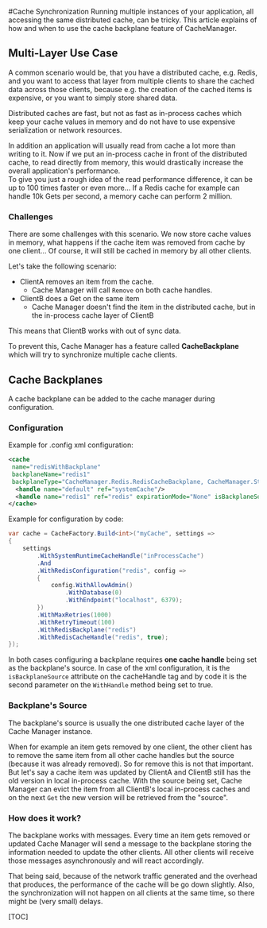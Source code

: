 <!--
{title:"CacheManager - Cache Synchronization",
abstract: "Running multiple instances of your application, all accessing the same distributed cache, can be tricky. This article explains of how and when to use the cache backplane feature of CacheManager.",
lastUpdate:"2016-02-16"
}
-->
#Cache Synchronization
Running multiple instances of your application, all accessing the same distributed cache, can be tricky. This article explains of how and when to use the cache backplane feature of CacheManager.

## Multi-Layer Use Case
A common scenario would be, that you have a distributed cache, e.g. Redis, and you want to access that layer from multiple clients to share the cached data across those clients, because e.g. the creation of the cached items is expensive, or you want to simply store shared data. 

Distributed caches are fast, but not as fast as in-process caches which keep your cache values in memory and do not have to use expensive serialization or network resources.   

In addition an application will usually read from cache a lot more than writing to it. 
Now if we put an in-process cache in front of the distributed cache, to read directly from memory, this would drastically increase the overall application's performance.   
To give you just a rough idea of the read performance difference, it can be up to 100 times faster or even more...
If a Redis cache for example can handle 10k Gets per second, a memory cache can perform 2 million.

### Challenges
There are some challenges with this scenario. We now store cache values in memory, what happens if the cache item was removed from cache by one client...
Of course, it will still be cached in memory by all other clients.

Let's take the following scenario: 

* ClientA removes an item from the cache. 
	* Cache Manager will call `Remove` on both cache handles.
* ClientB does a Get on the same item
	* Cache Manager doesn't find the item in the distributed cache, but in the in-process cache layer of ClientB

This means that ClientB works with out of sync data. 

To prevent this, Cache Manager has a feature called **CacheBackplane** which will try to synchronize multiple cache clients.

## Cache Backplanes
A cache backplane can be added to the cache manager during configuration. 

### Configuration
Example for .config xml configuration:
```xml
<cache 
 name="redisWithBackplane" 
 backplaneName="redis1" 
 backplaneType="CacheManager.Redis.RedisCacheBackplane, CacheManager.StackExchange.Redis">
  <handle name="default" ref="systemCache"/>
  <handle name="redis1" ref="redis" expirationMode="None" isBackplaneSource="true"/>
</cache>
```
Example for configuration by code:
```cs
var cache = CacheFactory.Build<int>("myCache", settings =>
{
    settings
        .WithSystemRuntimeCacheHandle("inProcessCache")
        .And
        .WithRedisConfiguration("redis", config =>
        {
            config.WithAllowAdmin()
                .WithDatabase(0)
                .WithEndpoint("localhost", 6379);
        })
        .WithMaxRetries(1000)
        .WithRetryTimeout(100)
        .WithRedisBackplane("redis")
        .WithRedisCacheHandle("redis", true);
});
```
In both cases configuring a backplane requires **one cache handle** being set as the backplane's source. 
In case of the xml configuration, it is the `isBackplaneSource` attribute on the cacheHandle tag and by code it is the second parameter on the `WithHandle` method being set to true.

### Backplane's Source
The backplane's source is usually the one distributed cache layer of the Cache Manager instance. 

When for example an item gets removed by one client, the other client has to remove the same item from all other cache handles but the source (because it was already removed). So for remove this is not that important.
But let's say a cache item was updated by ClientA and ClientB still has the old version in local in-process cache. With the source being set, Cache Manager can evict the item from all ClientB's local in-process caches and on the next `Get` the new version will be retrieved from the "source".

### How does it work?
The backplane works with messages. Every time an item gets removed or updated Cache Manager will send a message to the backplane storing the information needed to update the other clients.
All other clients will receive those messages asynchronously and will react accordingly.

That being said, because of the network traffic generated and the overhead that produces, the performance of the cache will be go down slightly. Also, the synchronization will not happen on all clients at the same time, so there might be (very small) delays. 


[TOC]